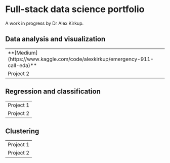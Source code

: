 # Full-stack data science portfolio
A work in progress by Dr Alex Kirkup.

## Data analysis and visualization
<table>
<tr>
  <td>
    **[Medium](https://www.kaggle.com/code/alexkirkup/emergency-911-call-eda)**
  </td>
</tr>
<tr>
  <td>
    Project 2
  </td>
</tr>
</table>

## Regression and classification
<table>
<tr>
  <td>
    Project 1
  </td>
</tr>
<tr>
  <td>
    Project 2
  </td>
</tr>
</table>

## Clustering
<table>
<tr>
  <td>
    Project 1
  </td>
</tr>
<tr>
  <td>
    Project 2
  </td>
</tr>
</table>

